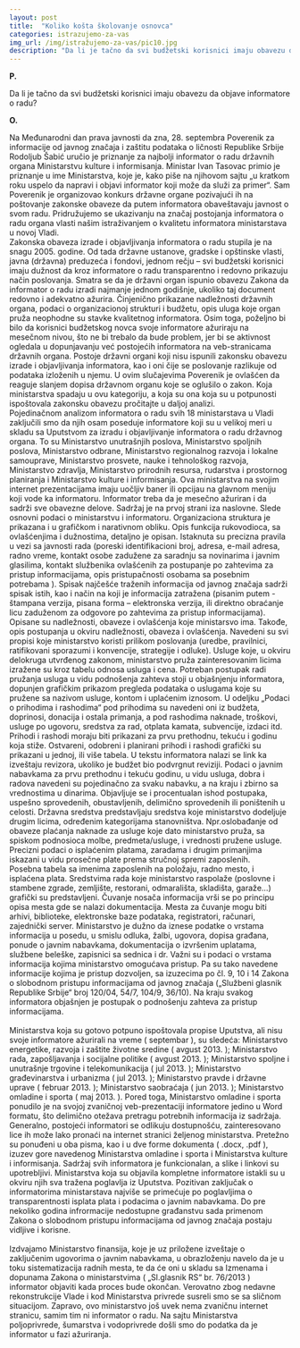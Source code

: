 ```yaml
---
layout: post
title:  "Koliko košta školovanje osnovca"
categories: istrazujemo-za-vas
img_url: /img/istražujemo-za-vas/pic10.jpg
description: "Da li je tačno da svi budžetski korisnici imaju obavezu da objave informatore o radu?"
---
```


**P.**

Da li je tačno da svi budžetski korisnici imaju obavezu da objave informatore o radu?


**O.**
<div class="justify">
Na Međunarodni dan  prava javnosti da zna, 28. septembra Poverenik za informacije od javnog značaja i zaštitu podataka o ličnosti Republike Srbije Rodoljub Šabić uručio je priznanje za najbolji informator o radu državnih organa Ministarstvu kulture i informisanja. Ministar Ivan Tasovac primio je priznanje u ime Ministarstva, koje je, kako piše na njihovom sajtu „u kratkom roku uspelo da napravi i objavi informator koji može da služi za primer“. Sam Poverenik je organizovao konkurs državne organe pozivajući ih na poštovanje zakonske obaveze da putem informatora obaveštavaju javnost o svom radu. Pridružujemo se ukazivanju na značaj postojanja informatora o radu organa vlasti našim istraživanjem o kvalitetu informatora ministarstava u novoj Vladi.<br/>
Zakonska obaveza izrade i objavljivanja informatora o radu  stupila je na snagu 2005. godine. Od tada državne ustanove, gradske i opštinske vlasti, javna (državna) preduzeća i fondovi, jednom rečju – svi budžetski korisnici imaju dužnost da kroz informatore o radu transparentno i redovno prikazuju način poslovanja. Smatra se da je državni organ ispunio obavezu Zakona da informator o radu izradi najmanje jednom godišnje, ukoliko taj document redovno i adekvatno ažurira.  Činjenično prikazane nadležnosti državnih organa, podaci o organizacionoj strukturi i budžetu, opis uluga koje organ pruža neophodne su stavke kvalitetnog informatora. Osim toga, poželjno bi bilo da korisnici budžetskog novca svoje informatore ažuriraju na mesečnom nivou, što ne bi trebalo da bude problem, jer bi se aktivnost ogledala u dopunjavanju već postojećih informatora na veb-stranicama državnih organa. Postoje državni organi koji nisu ispunili zakonsku obavezu izrade i objavljivanja informatora, kao i oni čije se poslovanje razlikuje od podataka izloženih u njemu. U ovim slučajevima Poverenik je ovlašćen da reaguje slanjem dopisa državnom organu koje se oglušilo o zakon. Koja ministarstva spadaju u ovu kategoriju, a koja su ona koja su u potpunosti ispoštovala zakonsku obavezu pročitajte u daljoj analizi.<br/>
Pojedinačnom analizom informatora o radu svih 18 ministarstava u Vladi zaključili smo da njih osam poseduje informatore koji su u velikoj meri u skladu sa Uputstvom za izradu i objavljivanje informatora o radu državnog organa. To su Ministarstvo unutrašnjih poslova, Ministarstvo spoljnih poslova, Ministarstvo odbrane,  Ministarstvo regionalnog razvoja i lokalne samouprave, Ministarstvo prosvete, nauke i tehnološkog razvoja, Ministarstvo zdravlja, Ministarstvo prirodnih resursa, rudarstva i prostornog planiranja i Ministarstvo kulture i informisanja. Ova ministarstva na svojim internet prezentacijama imaju uočljiv baner ili opcijau na glavnom meniju koji vode ka informatoru. Informator treba da je mesečno ažuriran i da sadrži sve obavezne delove. Sadržaj je na prvoj strani iza naslovne. Slede osnovni podaci o ministarstvu i informatoru. Organizaciona struktura je prikazana i u grafičkom i narativnom obliku. Opis funkcija rukovodioca, sa ovlašćenjima i dužnostima, detaljno je opisan. Istaknuta su precizna pravila u vezi sa javnosti rada (poreski identifikacioni broj, adresa, e-mail adresa, radno vreme, kontakt osobe zadužene za saradnju sa novinarima i javnim glasilima, kontakt službenika ovlašćenih za postupanje po zahtevima za pristup informacijama, opis pristupačnosti osobama sa posebnim potrebama ).  Spisak najčešće traženih informacija od javnog značaja sadrži spisak istih, kao i način na koji je informacija zatražena (pisanim putem  - štampana verzija, pisana forma – elektronska verzija, ili direktno obraćanje  licu zaduženom za odgovore po zahtevima za pristup informacijama). <br/>
Opisane su nadležnosti, obaveze i ovlašćenja koje ministarsvo ima. Takođe, opis postupanja u okviru nadležnosti, obaveza i ovlašćenja. Navedeni su svi propisi koje ministarstvo koristi prilikom poslovanja (uredbe, pravilnici, ratifikovani sporazumi i konvencije, strategije i odluke). Usluge koje, u okviru delokruga utvrđenog zakonom, ministarstvo pruža zainteresovanim licima izražene su kroz tabelu odnosa usluga i cena. Potreban postupak  radi pružanja usluga u vidu podnošenja zahteva stoji u objašnjenju informatora, dopunjen grafičkim prikazom pregleda podataka o uslugama koje su pružene sa nazivom usluge, kontom i uplaćenim iznosom. U odeljku „Podaci o prihodima i rashodima“ pod prihodima su navedeni oni iz budžeta, doprinosi, donacija i ostala primanja, a pod rashodima naknade, troškovi, usluge po ugovoru, sredstva za rad, otplata kamata, subvencije, izdaci itd.<br/>
Prihodi i rashodi moraju biti prikazani za prvu prethodnu, tekuću i godinu koja stiže. Ostvareni, odobreni i planirani prihodi i rashodi grafički su prikazani u jednoj, ili više tabela. U tekstu informatora nalazi se link ka izveštaju revizora, ukoliko je budžet bio podvrgnut reviziji. Podaci o javnim nabavkama za prvu prethodnu i tekuću godinu, u vidu usluga, dobra i radova navedeni su pojedinačno za svaku nabavku, a na kraju i zbirno sa vrednostima u dinarima. Objavljuje se i procentualan ishod postupaka, uspešno sprovedenih, obustavljenih, delimično sprovedenih ili poništenih u celosti.  Državna sredstva predstavljaju sredstva koje ministarstvo dodeljuje drugim licima, određenim kategorijama stanovništva. Npr.oslobađanje od obaveze plaćanja naknade za usluge koje dato ministarstvo pruža, sa spiskom podnosioca molbe, predmeta/usluge, i vrednosti pružene usluge. Precizni podaci o isplaćenim platama, zaradama i drugim primanjima iskazani u vidu prosečne plate prema stručnoj spremi zaposlenih.<br/>
Posebna tabela sa imenima zaposlenih na položaju, radno mesto, i isplaćena plata. Sredstvima rada koje ministarstvo raspolaže (poslovne i stambene zgrade, zemljište, restorani, odmarališta, skladišta, garaže…) grafički su predstavljeni. Čuvanje nosača informacija vrši se po principu opisa mesta gde se nalazi dokumentacija. Mesta za čuvanje mogu biti arhivi, biblioteke, elektronske baze podataka, registratori, računari, zajednički server. Ministarstvo je dužno da iznese podatke o vrstama informacija u posedu, u smislu odluka, žalbi, ugovora, dopisa građana, ponude o javnim nabavkama, dokumentacija o izvršenim uplatama, službene beleške, zapisnici sa sednica i dr. Važni su i podaci o vrstama informacija kojima ministarstvo omogućava pristup. Pa su tako navedene informacije kojima je pristup dozvoljen, sa izuzecima po čl. 9, 10 i 14 Zakona o slobodnom pristupu informacijama od javnog značaja          („Službeni glasnik Republike Srbije“ broj 120/04, 54/7, 104/9, 36/10).  Na kraju svakog informatora objašnjen je postupak o podnošenju zahteva za pristup informacijama.<br/><br/>
Ministarstva koja su gotovo potpuno ispoštovala propise Uputstva, ali nisu svoje informatore ažurirali na vreme ( septembar ), su sledeća: Ministarstvo energetike, razvoja i zaštite životne sredine ( avgust 2013. ); Ministarstvo rada, zapošljavanja i socijalne politike ( avgust 2013. ); Ministarstvo spoljne i unutrašnje trgovine i telekomunikacija ( jul 2013. ); Ministarstvo građevinarstva i urbanizma ( jul 2013. ); Ministarstvo pravde i državne uprave ( februar 2013. ); Ministarstvo saobraćaja ( jun 2013. ); Ministarstvo omladine i sporta ( maj 2013. ). Pored toga, Ministarstvo omladine i sporta ponudilo je na svojoj zvaničnoj veb-prezentaciji informatore jedino u Word formatu, što delimično otežava pretragu potrebnih informacija iz sadržaja. Generalno, postojeći informatori se odlikuju dostupnošću, zainteresovano lice ih može lako pronaći na internet stranici željenog ministarstva. Pretežno su ponuđeni u oba pisma, kao i u dve forme dokumenta  ( .docx, .pdf ),  izuzev gore navedenog Ministarstva omladine i sporta i Ministarstva kulture i informisanja.  Sadržaj svih informatora je funkcionalan, a slike i linkovi su upotrebljivi. Ministarstva koja su objavila kompletne informatore istakli su u okviru njih sva tražena poglavlja iz Uputstva. Pozitivan zaključak o informatorima ministarstava najviše se primećuje po poglavljima o transparentnosti isplata plata i podacima o javnim nabavkama. Do pre nekoliko godina infrormacije nedostupne građanstvu sada primenom Zakona o slobodnom pristupu informacijama od javnog značaja postaju vidljive i korisne.<br/><br/>
Izdvajamo Ministarstvo finansija, koje je uz priložene izveštaje o zaključenim ugovorima o javnim nabavkama, u obrazloženju navelo da je u toku sistematizacija radnih mesta, te da će oni u skladu sa Izmenama i dopunama Zakona o ministarstvima ( „Sl.glasnik RS“ br. 76/2013 ) informator objaviti kada proces bude okončan. Verovatno zbog nedavne rekonstrukcije Vlade i kod Ministarstva privrede susreli smo se sa sličnom situacijom. Zapravo, ovo ministarstvo još uvek nema zvaničnu internet stranicu, samim tim ni informator o radu. Na sajtu Ministarstva poljoprivrede, šumarstva i vodoprivrede došli smo do podatka da je informator u fazi ažuriranja.</div>
